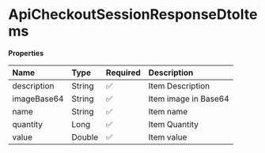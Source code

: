 # ApiCheckoutSessionResponseDtoItems

**Properties**

| Name        | Type   | Required | Description          |
| :---------- | :----- | :------- | :------------------- |
| description | String | ✅       | Item Description     |
| imageBase64 | String | ✅       | Item image in Base64 |
| name        | String | ✅       | Item name            |
| quantity    | Long   | ✅       | Item Quantity        |
| value       | Double | ✅       | Item value           |

<!-- This file was generated by liblab | https://liblab.com/ -->
